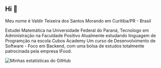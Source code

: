 ## Hi 👋

Meu nome é Valdir Teixeira dos Santos
Morando em Curitiba/PR - Brasil

Estudei Matemática na Universidade Federal do Paraná,
Tecnologo em Administração na Faculdade Positivo
Atualmente estudando linguagem de Programção na escola Cubos Academy
Um curso de Desenvolvimento de Software - Foco em Backend, com uma bolsa de estudos
totalmente patrocinada pela empresa IFood.

![Minhas estatísticas do GitHub](https://github-readme-stats.vercel.app/api?username=Vtsnet&show_icons=true&bg_color=00000000)
